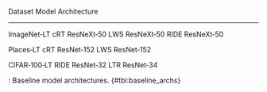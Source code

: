 Dataset       Model   Architecture
------------  ------  -------------
ImageNet‑LT   cRT     ResNeXt‑50
              LWS     ResNeXt‑50
              RIDE    ResNeXt‑50
<!--  -->
Places‑LT     cRT     ResNet‑152
              LWS     ResNet‑152
<!--  -->
CIFAR‑100‑LT  RIDE    ResNet‑32
              LTR     ResNet‑34

: Baseline model architectures. {#tbl:baseline_archs}

<!-- iNaturalist   cRT     ResNet‑152 -->
